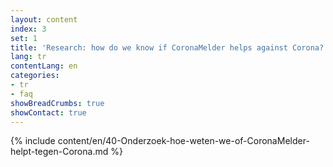 ```yaml
---
layout: content
index: 3
set: 1
title: 'Research: how do we know if CoronaMelder helps against Corona?' 
lang: tr
contentLang: en
categories:
- tr
- faq
showBreadCrumbs: true
showContact: true
---
```

{% include content/en/40-Onderzoek-hoe-weten-we-of-CoronaMelder-helpt-tegen-Corona.md %}
 